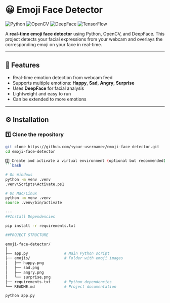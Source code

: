 # 😀 Emoji Face Detector

![Python](https://img.shields.io/badge/Python-3.10+-blue) 
![OpenCV](https://img.shields.io/badge/OpenCV-4.12.0-lightgrey) 
![DeepFace](https://img.shields.io/badge/DeepFace-0.0.95-orange) 
![TensorFlow](https://img.shields.io/badge/TensorFlow-2.20.0-red) 

A **real-time emoji face detector** using Python, OpenCV, and DeepFace. This project detects your facial expressions from your webcam and overlays the corresponding emoji on your face in real-time.

---

## 🎯 Features

- Real-time emotion detection from webcam feed  
- Supports multiple emotions: **Happy**, **Sad**, **Angry**, **Surprise**  
- Uses **DeepFace** for facial analysis  
- Lightweight and easy to run  
- Can be extended to more emotions  

---

## ⚙️ Installation

### 1️⃣ Clone the repository
```bash
git clone https://github.com/<your-username>/emoji-face-detector.git
cd emoji-face-detector

2️⃣ Create and activate a virtual environment (optional but recommended)
```bash

# On Windows
python -m venv .venv
.venv\Scripts\Activate.ps1

# On Mac/Linux
python -m venv .venv
source .venv/bin/activate

---
##Install Dependencies

pip install -r requirements.txt

##PROJECT STRUCTURE

emoji-face-detector/
│
├── app.py                # Main Python script
├── emojis/               # Folder with emoji images
│   ├── happy.png
│   ├── sad.png
│   ├── angry.png
│   └── surprise.png
├── requirements.txt      # Python dependencies
└── README.md             # Project documentation

python app.py

